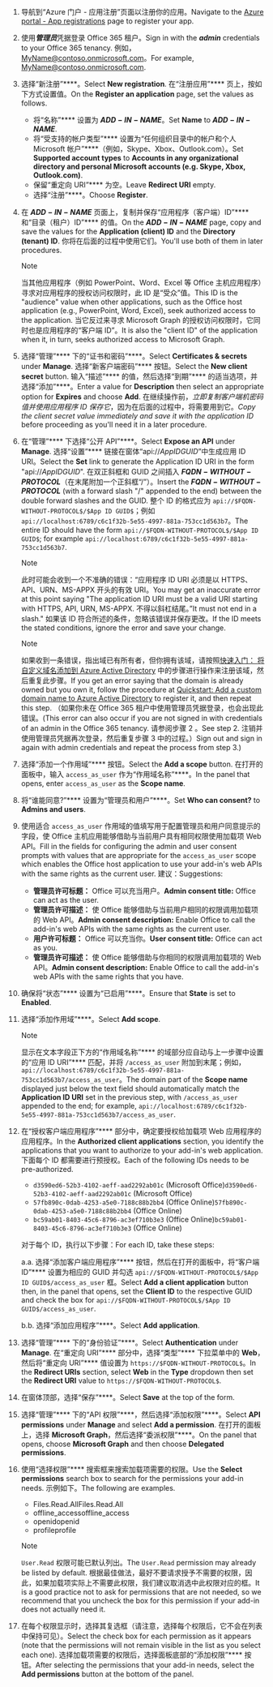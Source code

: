 

1. <span data-ttu-id="31d23-101">导航到“Azure 门户 - 应用注册”[](https://go.microsoft.com/fwlink/?linkid=2083908)页面以注册你的应用。</span><span class="sxs-lookup"><span data-stu-id="31d23-101">Navigate to the [Azure portal - App registrations](https://go.microsoft.com/fwlink/?linkid=2083908) page to register your app.</span></span>

1. <span data-ttu-id="31d23-102">使用***管理员***凭据登录 Office 365 租户。</span><span class="sxs-lookup"><span data-stu-id="31d23-102">Sign in with the ***admin*** credentials to your Office 365 tenancy.</span></span> <span data-ttu-id="31d23-103">例如，MyName@contoso.onmicrosoft.com。</span><span class="sxs-lookup"><span data-stu-id="31d23-103">For example, MyName@contoso.onmicrosoft.com.</span></span>

1. <span data-ttu-id="31d23-104">选择“新注册”\*\*\*\*。</span><span class="sxs-lookup"><span data-stu-id="31d23-104">Select **New registration**.</span></span> <span data-ttu-id="31d23-105">在“注册应用”\*\*\*\* 页上，按如下方式设置值。</span><span class="sxs-lookup"><span data-stu-id="31d23-105">On the **Register an application** page, set the values as follows.</span></span>

    * <span data-ttu-id="31d23-106">将“名称”\*\*\*\* 设置为 **$ADD-IN-NAME$**。</span><span class="sxs-lookup"><span data-stu-id="31d23-106">Set **Name** to **$ADD-IN-NAME$**.</span></span>
    * <span data-ttu-id="31d23-107">将“受支持的帐户类型”\*\*\*\* 设置为“任何组织目录中的帐户和个人 Microsoft 帐户”\*\*\*\*（例如，Skype、Xbox、Outlook.com）。</span><span class="sxs-lookup"><span data-stu-id="31d23-107">Set **Supported account types** to **Accounts in any organizational directory and personal Microsoft accounts (e.g. Skype, Xbox, Outlook.com)**.</span></span>
    * <span data-ttu-id="31d23-108">保留“重定向 URI”\*\*\*\* 为空。</span><span class="sxs-lookup"><span data-stu-id="31d23-108">Leave **Redirect URI** empty.</span></span>
    * <span data-ttu-id="31d23-109">选择“注册”\*\*\*\*。</span><span class="sxs-lookup"><span data-stu-id="31d23-109">Choose **Register**.</span></span>

1. <span data-ttu-id="31d23-110">在 **$ADD-IN-NAME$** 页面上，复制并保存“应用程序（客户端）ID”\*\*\*\* 和“目录（租户）ID”\*\*\*\* 的值。</span><span class="sxs-lookup"><span data-stu-id="31d23-110">On the **$ADD-IN-NAME$** page, copy and save the values for the **Application (client) ID** and the **Directory (tenant) ID**.</span></span> <span data-ttu-id="31d23-111">你将在后面的过程中使用它们。</span><span class="sxs-lookup"><span data-stu-id="31d23-111">You'll use both of them in later procedures.</span></span>

    > [!NOTE]
    > <span data-ttu-id="31d23-112">当其他应用程序（例如 PowerPoint、Word、Excel 等 Office 主机应用程序）寻求对应用程序的授权访问权限时，此 ID 是“受众”值。</span><span class="sxs-lookup"><span data-stu-id="31d23-112">This ID is the "audience" value when other applications, such as the Office host application (e.g., PowerPoint, Word, Excel), seek authorized access to the application.</span></span> <span data-ttu-id="31d23-113">当它反过来寻求 Microsoft Graph 的授权访问权限时，它同时也是应用程序的“客户端 ID”。</span><span class="sxs-lookup"><span data-stu-id="31d23-113">It is also the "client ID" of the application when it, in turn, seeks authorized access to Microsoft Graph.</span></span>

1. <span data-ttu-id="31d23-114">选择“管理”\*\*\*\* 下的“证书和密码”\*\*\*\*。</span><span class="sxs-lookup"><span data-stu-id="31d23-114">Select **Certificates & secrets** under **Manage**.</span></span> <span data-ttu-id="31d23-115">选择“新客户端密码”\*\*\*\* 按钮。</span><span class="sxs-lookup"><span data-stu-id="31d23-115">Select the **New client secret** button.</span></span> <span data-ttu-id="31d23-116">输入“描述”\*\*\*\* 的值，然后选择“到期”\*\*\*\* 的适当选项，并选择“添加”\*\*\*\*。</span><span class="sxs-lookup"><span data-stu-id="31d23-116">Enter a value for **Description** then select an appropriate option for **Expires** and choose **Add**.</span></span> <span data-ttu-id="31d23-117">在继续操作前，*立即复制客户端机密码值并使用应用程序 ID 保存它*，因为在后面的过程中，将需要用到它。</span><span class="sxs-lookup"><span data-stu-id="31d23-117">*Copy the client secret value immediately and save it with the application ID* before proceeding as you'll need it in a later procedure.</span></span>

1. <span data-ttu-id="31d23-118">在“管理”\*\*\*\* 下选择“公开 API”\*\*\*\*。</span><span class="sxs-lookup"><span data-stu-id="31d23-118">Select **Expose an API** under **Manage**.</span></span> <span data-ttu-id="31d23-119">选择“设置”\*\*\*\* 链接在窗体“api://$App ID GUID$”中生成应用 ID URI。</span><span class="sxs-lookup"><span data-stu-id="31d23-119">Select the **Set** link to generate the Application ID URI in the form "api://$App ID GUID$".</span></span> <span data-ttu-id="31d23-120">在双正斜框和 GUID 之间插入 **$FQDN-WITHOUT-PROTOCOL$**（在末尾附加一个正斜框“/”）。</span><span class="sxs-lookup"><span data-stu-id="31d23-120">Insert the **$FQDN-WITHOUT-PROTOCOL$** (with a forward slash "/" appended to the end) between the double forward slashes and the GUID.</span></span> <span data-ttu-id="31d23-121">整个 ID 的格式应为 `api://$FQDN-WITHOUT-PROTOCOL$/$App ID GUID$`；例如 `api://localhost:6789/c6c1f32b-5e55-4997-881a-753cc1d563b7`。</span><span class="sxs-lookup"><span data-stu-id="31d23-121">The entire ID should have the form `api://$FQDN-WITHOUT-PROTOCOL$/$App ID GUID$`; for example `api://localhost:6789/c6c1f32b-5e55-4997-881a-753cc1d563b7`.</span></span>

    > [!NOTE]
    > <span data-ttu-id="31d23-122">此时可能会收到一个不准确的错误：“应用程序 ID URI 必须是以 HTTPS、API、URN、MS-APPX 开头的有效 URI。</span><span class="sxs-lookup"><span data-stu-id="31d23-122">You may get an inaccurate error at this point saying "The application ID URI must be a valid URI starting with HTTPS, API, URN, MS-APPX.</span></span> <span data-ttu-id="31d23-123">不得以斜杠结尾。”</span><span class="sxs-lookup"><span data-stu-id="31d23-123">It must not end in a slash."</span></span> <span data-ttu-id="31d23-124">如果该 ID 符合所述的条件，忽略该错误并保存更改。</span><span class="sxs-lookup"><span data-stu-id="31d23-124">If the ID meets the stated conditions, ignore the error and save your change.</span></span>

    > [!NOTE]
    > <span data-ttu-id="31d23-125">如果收到一条错误，指出域已有所有者，但你拥有该域，请按照[快速入门： 将自定义域名添加到 Azure Active Directory](/azure/active-directory/add-custom-domain) 中的步骤进行操作来注册该域，然后重复此步骤。</span><span class="sxs-lookup"><span data-stu-id="31d23-125">If you get an error saying that the domain is already owned but you own it, follow the procedure at [Quickstart: Add a custom domain name to Azure Active Directory](/azure/active-directory/add-custom-domain) to register it, and then repeat this step.</span></span> <span data-ttu-id="31d23-126">（如果你未在 Office 365 租户中使用管理员凭据登录，也会出现此错误。</span><span class="sxs-lookup"><span data-stu-id="31d23-126">(This error can also occur if you are not signed in with credentials of an admin in the Office 365 tenancy.</span></span> <span data-ttu-id="31d23-127">请参阅步骤 2 。</span><span class="sxs-lookup"><span data-stu-id="31d23-127">See step 2.</span></span> <span data-ttu-id="31d23-128">注销并使用管理员凭据再次登录，然后重复步骤 3 中的过程。）</span><span class="sxs-lookup"><span data-stu-id="31d23-128">Sign out and sign in again with admin credentials and repeat the process from step 3.)</span></span>

1. <span data-ttu-id="31d23-129">选择“添加一个作用域”\*\*\*\* 按钮。</span><span class="sxs-lookup"><span data-stu-id="31d23-129">Select the **Add a scope** button.</span></span> <span data-ttu-id="31d23-130">在打开的面板中，输入 `access_as_user` 作为“作用域名称”\*\*\*\*。</span><span class="sxs-lookup"><span data-stu-id="31d23-130">In the panel that opens, enter `access_as_user` as the **Scope name**.</span></span>

1. <span data-ttu-id="31d23-131">将“谁能同意?”\*\*\*\* 设置为“管理员和用户”\*\*\*\*。</span><span class="sxs-lookup"><span data-stu-id="31d23-131">Set **Who can consent?** to **Admins and users**.</span></span>

1. <span data-ttu-id="31d23-132">使用适合 `access_as_user` 作用域的值填写用于配置管理员和用户同意提示的字段，使 Office 主机应用能够借助与当前用户具有相同权限使用加载项 Web API。</span><span class="sxs-lookup"><span data-stu-id="31d23-132">Fill in the fields for configuring the admin and user consent prompts with values that are appropriate for the `access_as_user` scope which enables the Office host application to use your add-in's web APIs with the same rights as the current user.</span></span> <span data-ttu-id="31d23-133">建议：</span><span class="sxs-lookup"><span data-stu-id="31d23-133">Suggestions:</span></span>

    - <span data-ttu-id="31d23-134">**管理员许可标题：** Office 可以充当用户。</span><span class="sxs-lookup"><span data-stu-id="31d23-134">**Admin consent title:** Office can act as the user.</span></span>
    - <span data-ttu-id="31d23-135">**管理员许可描述：** 使 Office 能够借助与当前用户相同的权限调用加载项的 Web API。</span><span class="sxs-lookup"><span data-stu-id="31d23-135">**Admin consent description:** Enable Office to call the add-in's web APIs with the same rights as the current user.</span></span>
    - <span data-ttu-id="31d23-136">**用户许可标题：** Office 可以充当你。</span><span class="sxs-lookup"><span data-stu-id="31d23-136">**User consent title:** Office can act as you.</span></span>
    - <span data-ttu-id="31d23-137">**管理员许可描述：** 使 Office 能够借助与你相同的权限调用加载项的 Web API。</span><span class="sxs-lookup"><span data-stu-id="31d23-137">**Admin consent description:** Enable Office to call the add-in's web APIs with the same rights that you have.</span></span>

1. <span data-ttu-id="31d23-138">确保将“状态”\*\*\*\* 设置为“已启用”\*\*\*\*。</span><span class="sxs-lookup"><span data-stu-id="31d23-138">Ensure that **State** is set to **Enabled**.</span></span>

1. <span data-ttu-id="31d23-139">选择“添加作用域”\*\*\*\*。</span><span class="sxs-lookup"><span data-stu-id="31d23-139">Select **Add scope**.</span></span>

    > [!NOTE]
    > <span data-ttu-id="31d23-140">显示在文本字段正下方的“作用域名称”\*\*\*\* 的域部分应自动与上一步骤中设置的“应用 ID URI”\*\*\*\* 匹配，并将 `/access_as_user` 附加到末尾；例如，`api://localhost:6789/c6c1f32b-5e55-4997-881a-753cc1d563b7/access_as_user`。</span><span class="sxs-lookup"><span data-stu-id="31d23-140">The domain part of the **Scope name** displayed just below the text field should automatically match the **Application ID URI** set in the previous step, with `/access_as_user` appended to the end; for example, `api://localhost:6789/c6c1f32b-5e55-4997-881a-753cc1d563b7/access_as_user`.</span></span>

1. <span data-ttu-id="31d23-141">在“授权客户端应用程序”\*\*\*\* 部分中，确定要授权给加载项 Web 应用程序的应用程序。</span><span class="sxs-lookup"><span data-stu-id="31d23-141">In the **Authorized client applications** section, you identify the applications that you want to authorize to your add-in's web application.</span></span> <span data-ttu-id="31d23-142">下面每个 ID 都需要进行预授权。</span><span class="sxs-lookup"><span data-stu-id="31d23-142">Each of the following IDs needs to be pre-authorized.</span></span>
  
    * <span data-ttu-id="31d23-143">`d3590ed6-52b3-4102-aeff-aad2292ab01c` (Microsoft Office)</span><span class="sxs-lookup"><span data-stu-id="31d23-143">`d3590ed6-52b3-4102-aeff-aad2292ab01c` (Microsoft Office)</span></span>
    * <span data-ttu-id="31d23-144">`57fb890c-0dab-4253-a5e0-7188c88b2bb4` (Office Online)</span><span class="sxs-lookup"><span data-stu-id="31d23-144">`57fb890c-0dab-4253-a5e0-7188c88b2bb4` (Office Online)</span></span>
    * <span data-ttu-id="31d23-145">`bc59ab01-8403-45c6-8796-ac3ef710b3e3` (Office Online)</span><span class="sxs-lookup"><span data-stu-id="31d23-145">`bc59ab01-8403-45c6-8796-ac3ef710b3e3` (Office Online)</span></span>

    <span data-ttu-id="31d23-146">对于每个 ID，执行以下步骤：</span><span class="sxs-lookup"><span data-stu-id="31d23-146">For each ID, take these steps:</span></span>

      <span data-ttu-id="31d23-147">a.</span><span class="sxs-lookup"><span data-stu-id="31d23-147">a.</span></span> <span data-ttu-id="31d23-148">选择“添加客户端应用程序”\*\*\*\* 按钮，然后在打开的面板中，将“客户端 ID”\*\*\*\* 设置为相应的 GUID 并勾选 `api://$FQDN-WITHOUT-PROTOCOL$/$App ID GUID$/access_as_user` 框。</span><span class="sxs-lookup"><span data-stu-id="31d23-148">Select **Add a client application** button then, in the panel that opens, set the **Client ID** to the respective GUID and check the box for `api://$FQDN-WITHOUT-PROTOCOL$/$App ID GUID$/access_as_user`.</span></span>

      <span data-ttu-id="31d23-149">b.</span><span class="sxs-lookup"><span data-stu-id="31d23-149">b.</span></span> <span data-ttu-id="31d23-150">选择“添加应用程序”\*\*\*\*。</span><span class="sxs-lookup"><span data-stu-id="31d23-150">Select **Add application**.</span></span>

1. <span data-ttu-id="31d23-151">选择“管理”\*\*\*\* 下的“身份验证”\*\*\*\*。</span><span class="sxs-lookup"><span data-stu-id="31d23-151">Select **Authentication** under **Manage**.</span></span> <span data-ttu-id="31d23-152">在“重定向 URI”\*\*\*\* 部分中，选择“类型”\*\*\*\* 下拉菜单中的 **Web**，然后将“重定向 URI”\*\*\*\* 值设置为 `https://$FQDN-WITHOUT-PROTOCOL$`。</span><span class="sxs-lookup"><span data-stu-id="31d23-152">In the **Redirect URIs** section, select **Web** in the **Type** dropdown then set the **Redirect URI** value to `https://$FQDN-WITHOUT-PROTOCOL$`.</span></span>

1. <span data-ttu-id="31d23-153">在窗体顶部，选择“保存”\*\*\*\*。</span><span class="sxs-lookup"><span data-stu-id="31d23-153">Select **Save** at the top of the form.</span></span>

1. <span data-ttu-id="31d23-154">选择“管理”\*\*\*\* 下的“API 权限”\*\*\*\*，然后选择“添加权限”\*\*\*\*。</span><span class="sxs-lookup"><span data-stu-id="31d23-154">Select **API permissions** under **Manage** and select **Add a permission**.</span></span> <span data-ttu-id="31d23-155">在打开的面板上，选择 **Microsoft Graph**，然后选择“委派权限”\*\*\*\*。</span><span class="sxs-lookup"><span data-stu-id="31d23-155">On the panel that opens, choose **Microsoft Graph** and then choose **Delegated permissions**.</span></span>

1. <span data-ttu-id="31d23-156">使用“选择权限”\*\*\*\* 搜索框来搜索加载项需要的权限。</span><span class="sxs-lookup"><span data-stu-id="31d23-156">Use the **Select permissions** search box to search for the permissions your add-in needs.</span></span> <span data-ttu-id="31d23-157">示例如下。</span><span class="sxs-lookup"><span data-stu-id="31d23-157">The following are examples.</span></span>

    * <span data-ttu-id="31d23-158">Files.Read.All</span><span class="sxs-lookup"><span data-stu-id="31d23-158">Files.Read.All</span></span>
    * <span data-ttu-id="31d23-159">offline_access</span><span class="sxs-lookup"><span data-stu-id="31d23-159">offline_access</span></span>
    * <span data-ttu-id="31d23-160">openid</span><span class="sxs-lookup"><span data-stu-id="31d23-160">openid</span></span>
    * <span data-ttu-id="31d23-161">profile</span><span class="sxs-lookup"><span data-stu-id="31d23-161">profile</span></span>

    > [!NOTE]
    > <span data-ttu-id="31d23-162">`User.Read` 权限可能已默认列出。</span><span class="sxs-lookup"><span data-stu-id="31d23-162">The `User.Read` permission may already be listed by default.</span></span> <span data-ttu-id="31d23-163">根据最佳做法，最好不要请求授予不需要的权限，因此，如果加载项实际上不需要此权限，我们建议取消选中此权限对应的框。</span><span class="sxs-lookup"><span data-stu-id="31d23-163">It is a good practice not to ask for permissions that are not needed, so we recommend that you uncheck the box for this permission if your add-in does not actually need it.</span></span>

1. <span data-ttu-id="31d23-164">在每个权限显示时，选择其复选框（请注意，选择每个权限后，它不会在列表中保持可见）。</span><span class="sxs-lookup"><span data-stu-id="31d23-164">Select the check box for each permission as it appears (note that the permissions will not remain visible in the list as you select each one).</span></span> <span data-ttu-id="31d23-165">选择加载项需要的权限后，选择面板底部的“添加权限”\*\*\*\* 按钮。</span><span class="sxs-lookup"><span data-stu-id="31d23-165">After selecting the permissions that your add-in needs, select the **Add permissions** button at the bottom of the panel.</span></span>
